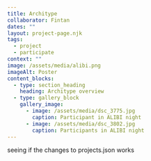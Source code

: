 ```yaml
---
title: Architype
collaborator: Fintan
dates: ""
layout: project-page.njk
tags:
  - project
  - participate
context: ""
image: /assets/media/alibi.png
imageAlt: Poster
content_blocks:
  - type: section_heading
    heading: Architype overview
  - type: gallery_block
    gallery_image:
      - image: /assets/media/dsc_3775.jpg
        caption: Participant in ALIBI night
      - image: /assets/media/dsc_3802.jpg
        caption: Participants in ALIBI night
---
```

seeing if the changes to projects.json works

